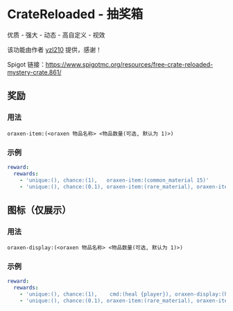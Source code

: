 # CrateReloaded - 抽奖箱
优质 - 强大 - 动态 - 高自定义 - 视效

该功能由作者 [yzl210](https://github.com/yzl210) 提供，感谢！

Spigot 链接：https://www.spigotmc.org/resources/free-crate-reloaded-mystery-crate.861/

## 奖励

### 用法

`oraxen-item:(<oraxen 物品名称> <物品数量(可选, 默认为 1)>)`

### 示例

``` YAML
reward:
  rewards:
    - 'unique:(), chance:(1),   oraxen-item:(common_material 15)'
    - 'unique:(), chance:(0.1), oraxen-item:(rare_material), oraxen-item:(common_material 5)'
```

## 图标（仅展示）

### 用法

`oraxen-display:(<oraxen 物品名称> <物品数量(可选, 默认为 1)>)`

### 示例

``` YAML
reward:
  rewards:
    - 'unique:(), chance:(1),    cmd:(heal {player}), oraxen-display:(heal_icon)'
    - 'unique:(), chance:(0.1), oraxen-item:(rare_material), oraxen-item:(common_material 5), oraxen-display:(rare_and_common_icon)'
```